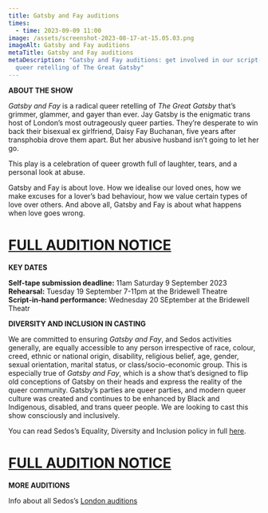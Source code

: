 ```yaml
---
title: Gatsby and Fay auditions
times:
  - time: 2023-09-09 11:00
image: /assets/screenshot-2023-08-17-at-15.05.03.png
imageAlt: Gatsby and Fay auditions
metaTitle: Gatsby and Fay auditions
metaDescription: "Gatsby and Fay auditions: get involved in our script-in-hand
  queer retelling of The Great Gatsby"
---
```

**ABOUT THE SHOW**

*Gatsby and Fay* is a radical queer retelling of *The Great Gatsby* that’s grimmer, glammer, and gayer than ever. Jay Gatsby is the enigmatic trans host of London’s most outrageously queer parties. They’re desperate to win back their bisexual ex girlfriend, Daisy Fay Buchanan, five years after transphobia drove them apart. But her abusive husband isn’t going to let her go.

This play is a celebration of queer growth full of laughter, tears, and a personal look at abuse.

Gatsby and Fay is about love. How we idealise our loved ones, how we make excuses for a lover’s bad behaviour, how we value certain types of love over others. And above all, Gatsby and Fay is about what happens when love goes wrong. 

# [FULL AUDITION NOTICE](https://docs.google.com/document/d/1yrtevFT2ZgtrW6X_b2M5dvf6ryPHg1ihlZ_zLP86FoA/edit#heading=h.s5ioqqbe41ko)

**KEY DATES**

**Self-tape submission deadline:** 11am Saturday 9 September 2023\
**Rehearsal:** Tuesday 19 September 7-11pm at the Bridewell Theatre\
**Script-in-hand performance:** Wednesday 20 SEptember at the Bridewell Theatr

**DIVERSITY AND INCLUSION IN CASTING**

We are committed to ensuring *Gatsby and Fay*, and Sedos activities generally, are equally accessible to any person irrespective of race, colour, creed, ethnic or national origin, disability, religious belief, age, gender, sexual orientation, marital status, or class/socio-economic group. This is especially true of *Gatsby and Fay*, which is a show that’s designed to flip old conceptions of Gatsby on their heads and express the reality of the queer community. Gatsby’s parties are queer parties, and modern queer culture was created and continues to be enhanced by Black and Indigenous, disabled, and trans queer people. We are looking to cast this show consciously and inclusively.

You can read Sedos’s Equality, Diversity and Inclusion policy in full [here](https://www.sedos.co.uk/assets/policies/2022-10-edi-policy.pdf).

# [FULL AUDITION NOTICE](https://docs.google.com/document/d/1yrtevFT2ZgtrW6X_b2M5dvf6ryPHg1ihlZ_zLP86FoA/edit#heading=h.s5ioqqbe41ko)

**MORE AUDITIONS**

Info about all Sedos’s [London auditions](https://www.sedos.co.uk/get-involved)